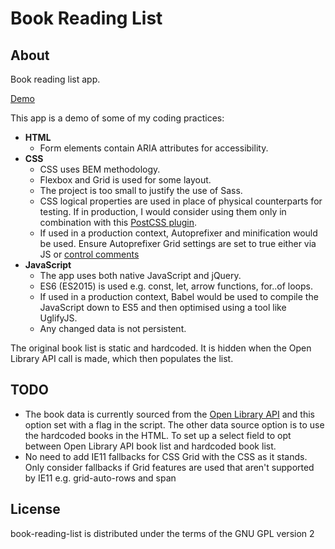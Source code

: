 # Book Reading List

## About

Book reading list app.

[Demo](http://robwakemandev.com/book-reading-list/)

This app is a demo of some of my coding practices:

- **HTML**
  - Form elements contain ARIA attributes for accessibility.
- **CSS**
  - CSS uses BEM methodology.
  - Flexbox and Grid is used for some layout.
  - The project is too small to justify the use of Sass.
  - CSS logical properties are used in place of physical counterparts for testing. If in production, I would consider using them only in combination with this [PostCSS plugin](https://github.com/jonathantneal/postcss-logical).
  - If used in a production context, Autoprefixer and minification would be used. Ensure Autoprefixer Grid settings are set to true either via JS or [control comments](https://css-tricks.com/css-grid-in-ie-duplicate-area-names-now-supported/#article-header-id-10)
- **JavaScript**
  - The app uses both native JavaScript and jQuery.
  - ES6 (ES2015) is used e.g. const, let, arrow functions, for..of loops.
  - If used in a production context, Babel would be used to compile the JavaScript down to ES5 and then optimised using a tool like UglifyJS.
  - Any changed data is not persistent.

The original book list is static and hardcoded. It is hidden when the Open Library API call is made, which then populates the list.

## TODO

- The book data is currently sourced from the [Open Library API](https://openlibrary.org/dev/docs/api/books) and this option set with a flag in the script. The other data source option is to use the hardcoded books in the HTML. To set up a select field to opt between Open Library API book list and hardcoded book list.
- No need to add IE11 fallbacks for CSS Grid with the CSS as it stands. Only consider fallbacks if Grid features are used that aren't supported by IE11 e.g. grid-auto-rows and span

## License

book-reading-list is distributed under the terms of the GNU GPL version 2
